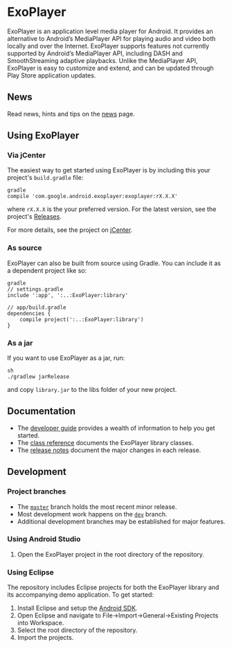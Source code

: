 # ExoPlayer #

ExoPlayer is an application level media player for Android. It provides an
alternative to Android’s MediaPlayer API for playing audio and video both
locally and over the Internet. ExoPlayer supports features not currently
supported by Android’s MediaPlayer API, including DASH and SmoothStreaming
adaptive playbacks. Unlike the MediaPlayer API, ExoPlayer is easy to
customize and extend, and can be updated through Play Store application
updates.

## News ##

Read news, hints and tips on the [news][] page.

[news]: https://google.github.io/ExoPlayer/news.html

## Using ExoPlayer ##

### Via jCenter ###

The easiest way to get started using ExoPlayer is by including this your project's `build.gradle` file:

```
gradle
compile 'com.google.android.exoplayer:exoplayer:rX.X.X'
```

where `rX.X.X` is the your preferred version. For the latest version, see the project's [Releases][].

For more details, see the project on [jCenter][].

[Releases]: https://github.com/google/ExoPlayer/releases
[jCenter]: https://bintray.com/google/exoplayer/exoplayer/view

### As source ###

ExoPlayer can also be built from source using Gradle. You can include it as a dependent project like so:

```
gradle
// settings.gradle
include ':app', ':..:ExoPlayer:library'

// app/build.gradle
dependencies {
    compile project(':..:ExoPlayer:library')
}
```

### As a jar ###

If you want to use ExoPlayer as a jar, run:

```
sh
./gradlew jarRelease
```

and copy `library.jar` to the libs folder of your new project.

## Documentation ##

* The [developer guide][] provides a wealth of information to help you get started.
* The [class reference][] documents the ExoPlayer library classes.
* The [release notes][] document the major changes in each release.

[developer guide]: https://google.github.io/ExoPlayer/guide.html
[class reference]: https://google.github.io/ExoPlayer/doc/reference
[release notes]: https://github.com/google/ExoPlayer/blob/dev/RELEASENOTES.md

## Development ##

### Project branches ###

  * The [`master`][master] branch holds the most recent minor release.
  * Most development work happens on the [`dev`][dev] branch.
  * Additional development branches may be established for major features.

[master]: https://github.com/google/ExoPlayer/tree/master
[dev]: https://github.com/google/ExoPlayer/tree/dev

### Using Android Studio ###

  1. Open the ExoPlayer project in the root directory of the repository.

### Using Eclipse ###

The repository includes Eclipse projects for both the ExoPlayer library and its
accompanying demo application. To get started:

  1. Install Eclipse and setup the [Android SDK][].
  1. Open Eclipse and navigate to File->Import->General->Existing Projects into Workspace.
  1. Select the root directory of the repository.
  1. Import the projects.

[Android SDK]: http://developer.android.com/sdk/index.html
